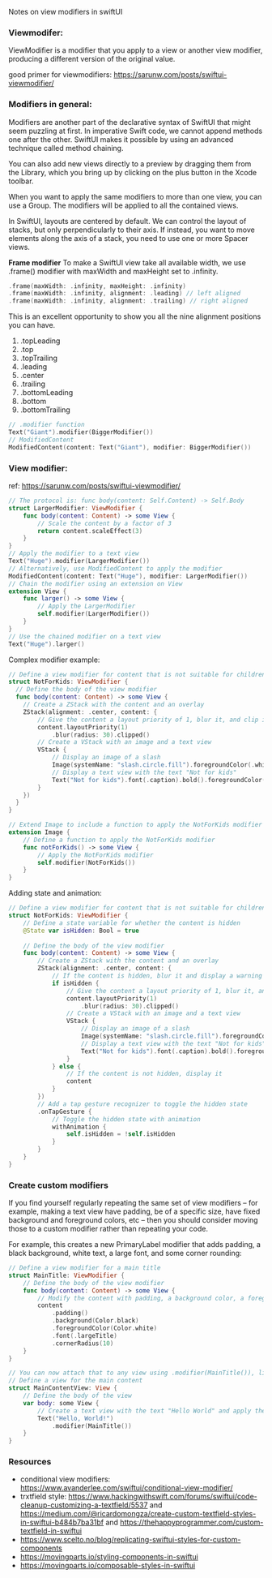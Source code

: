 Notes on view modifiers in swiftUI<!--more-->

### Viewmodifer: 
ViewModifier is a modifier that you apply to a view or another view modifier, producing a different version of the original value.

good primer for viewmodifiers: https://sarunw.com/posts/swiftui-viewmodifier/

### Modifiers in general:

Modifiers are another part of the declarative syntax of SwiftUI that might seem puzzling at first. In imperative Swift code, we cannot append methods one after the other. SwiftUI makes it possible by using an advanced technique called method chaining.

You can also add new views directly to a preview by dragging them from the Library, which you bring up by clicking on the plus button in the Xcode toolbar.

When you want to apply the same modifiers to more than one view, you can use a Group. The modifiers will be applied to all the contained views.

In SwiftUI, layouts are centered by default. We can control the layout of stacks, but only perpendicularly to their axis. If instead, you want to move elements along the axis of a stack, you need to use one or more Spacer views.


**Frame modifier**
To make a SwiftUI view take all available width, we use .frame() modifier with maxWidth and maxHeight set to .infinity.
```swift
.frame(maxWidth: .infinity, maxHeight: .infinity)
.frame(maxWidth: .infinity, alignment: .leading) // left aligned
.frame(maxWidth: .infinity, alignment: .trailing) // right aligned
```

This is an excellent opportunity to show you all the nine alignment positions you can have.

1. .topLeading
2. .top
3. .topTrailing
4. .leading
5. .center
6. .trailing
7. .bottomLeading
8. .bottom
9. .bottomTrailing

```swift
// .modifier function
Text("Giant").modifier(BiggerModifier())
// ModifiedContent
ModifiedContent(content: Text("Giant"), modifier: BiggerModifier())
```

### View modifier:
ref: https://sarunw.com/posts/swiftui-viewmodifier/
```swift
// The protocol is: func body(content: Self.Content) -> Self.Body
struct LargerModifier: ViewModifier {
    func body(content: Content) -> some View {
        // Scale the content by a factor of 3
        return content.scaleEffect(3)
    }
}
// Apply the modifier to a text view
Text("Huge").modifier(LargerModifier())
// Alternatively, use ModifiedContent to apply the modifier
ModifiedContent(content: Text("Huge"), modifier: LargerModifier())
// Chain the modifier using an extension on View
extension View {
    func larger() -> some View {
        // Apply the LargerModifier
        self.modifier(LargerModifier())
    }
}
// Use the chained modifier on a text view
Text("Huge").larger()
```

Complex modifier example:
```swift
// Define a view modifier for content that is not suitable for children
struct NotForKids: ViewModifier {
  // Define the body of the view modifier
  func body(content: Content) -> some View {
    // Create a ZStack with the content and an overlay
    ZStack(alignment: .center, content: {
        // Give the content a layout priority of 1, blur it, and clip it
        content.layoutPriority(1)
            .blur(radius: 30).clipped()
        // Create a VStack with an image and a text view
        VStack {
            // Display an image of a slash
            Image(systemName: "slash.circle.fill").foregroundColor(.white)
            // Display a text view with the text "Not for kids"
            Text("Not for kids").font(.caption).bold().foregroundColor(.white)
        }
    })
  }
}

// Extend Image to include a function to apply the NotForKids modifier
extension Image {
    // Define a function to apply the NotForKids modifier
    func notForKids() -> some View {
        // Apply the NotForKids modifier
        self.modifier(NotForKids())
    }
}
```

Adding state and animation:

```swift
// Define a view modifier for content that is not suitable for children
struct NotForKids: ViewModifier {
    // Define a state variable for whether the content is hidden
    @State var isHidden: Bool = true
    
    // Define the body of the view modifier
    func body(content: Content) -> some View {
        // Create a ZStack with the content and an overlay
        ZStack(alignment: .center, content: {            
            // If the content is hidden, blur it and display a warning
            if isHidden {
                // Give the content a layout priority of 1, blur it, and clip it
                content.layoutPriority(1)
                    .blur(radius: 30).clipped()
                // Create a VStack with an image and a text view
                VStack {
                    // Display an image of a slash
                    Image(systemName: "slash.circle.fill").foregroundColor(.white)
                    // Display a text view with the text "Not for kids"
                    Text("Not for kids").font(.caption).bold().foregroundColor(.white)
                }
            } else {
                // If the content is not hidden, display it
                content
            }
        })
        // Add a tap gesture recognizer to toggle the hidden state
        .onTapGesture {
            // Toggle the hidden state with animation
            withAnimation { 
                self.isHidden = !self.isHidden
            }            
        }
    }
}
```

### Create custom modifiers
If you find yourself regularly repeating the same set of view modifiers – for example, making a text view have padding, be of a specific size, have fixed background and foreground colors, etc – then you should consider moving those to a custom modifier rather than repeating your code.

For example, this creates a new PrimaryLabel modifier that adds padding, a black background, white text, a large font, and some corner rounding:

```swift
// Define a view modifier for a main title
struct MainTitle: ViewModifier {
    // Define the body of the view modifier
    func body(content: Content) -> some View {
        // Modify the content with padding, a background color, a foreground color, a font, and a corner radius
        content
            .padding()
            .background(Color.black)
            .foregroundColor(Color.white)
            .font(.largeTitle)
            .cornerRadius(10)
    }
}

// You can now attach that to any view using .modifier(MainTitle()), like this:
// Define a view for the main content
struct MainContentView: View {
    // Define the body of the view
    var body: some View {
        // Create a text view with the text "Hello World" and apply the MainTitle modifier
        Text("Hello, World!")
            .modifier(MainTitle())
    }
}
```

### Resources
- conditional view modifiers: https://www.avanderlee.com/swiftui/conditional-view-modifier/
- trxtfield style: https://www.hackingwithswift.com/forums/swiftui/code-cleanup-customizing-a-textfield/5537 and https://medium.com/@ricardomongza/create-custom-textfield-styles-in-swiftui-b484b7ba31bf and https://thehappyprogrammer.com/custom-textfield-in-swiftui
- https://www.scelto.no/blog/replicating-swiftui-styles-for-custom-components
- https://movingparts.io/styling-components-in-swiftui
- https://movingparts.io/composable-styles-in-swiftui